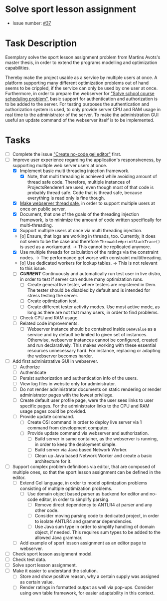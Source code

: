 # Solve sport lesson assignment
* Issue number: [\#37](https://codeberg.org/splitcells-net/net.splitcells.network.community/issues/37)
# Task Description
Exemplary solve the sport lesson assignment problem from Martins Avots's master thesis,
in order to extend the programs modelling and optimization capabilities.

Thereby make the project usable as a service by multiple users at once.
A platform supporting many different optimization problems out of hand seems to be crippled,
if the service can only be used by one user at once.
Furthermore, in order to prepare the webserver for ["Solve school course scheduling problem"](task-archive/2021-03-07-solve-school-course-scheduling-problem.md),
basic support for authentication and authorization is to be added to the server.
For testing purposes the authentication and authorization system is used,
to only provide server CPU and RAM usage in real time to the administrator of the server.
To make the administration GUI useful an update command of the webserver itself is to be implemented.
# Tasks
* [ ] Complete the issue ["Create no-code gel editor"](./2024-05-31-create-no-code-gel-editor.md) first.
* [ ] Improve user experience regarding the application's responsiveness, by supporting multiple web server users at once.
    * [x] Implement basic multi threading injection framework.
        * [x] Note, that multi threading is achieved while avoiding amount of thread safe code.
          Therefore, multiple instances of ProjectsRendererI are used,
          even though most of that code is probably thread safe.
          Code that is thread safe, because everything is read only is fine though.
    * [x] [Make webserver thread safe](./2024-08-27-make-copies-of-the-webserver-thread-safe.md), in order to support multiple users at once on public server.
    * [x] Document, that one of the goals of the threading injection framework,
      is to minimize the amount of code written specifically for multi-threading.
    * [x] Support multiple users at once via multi threading injection.
    * [o] Ensure, that logs are working in threads, too.
      Currently, it does not seem to be the case and therefore `Throwable#printStackTrace()` is used as a workaround. -> This cannot be replicated anymore.
    * [x] Use multiple threads for calculation of the ratings via the constraint nodes.
      -> The performance get worse with constraint multithreading.
    * [o] Use dedicated workers for lookup tables. -> This is not relevant to this issue.
    * [ ] ***CURRENT*** Continuously and automatically run test user in live distro, in order to test if server can endure many optimization runs.
        * [ ] Create general live tester, where testers are registered in Dem.
          The tester should be disabled by default and is intended for stress testing the server.
        * [ ] Create optimization test.
        * [ ] Create different tester activity modes. Use most active mode, as long as there are not that many users, in order to find problems.
    * [ ] Check CPU and RAM usage.
    * [ ] Related code improvements.
        * [ ] Webserver instance should be contained inside `Dem#value` as a service and
          by default be limited to given set of instances.
          Otherwise, webserver instances cannot be configured, created and run declaratively.
          This makes working with these essential resources unnecessary hard.
          For instance, replacing or adapting the webserver becomes harder.
* [ ] Add first administrative GUI in webserver.
    * [ ] Authorize
    * [ ] Authenticate
    * [ ] Persist authorization and authentication info of the users.
    * [ ] View log files in website only for administrator.
    * [ ] Do not render administrator documents on static rendering or render administrator pages with the lowest privilege.
    * [ ] Create default user profile page, were the user sees links to user specific pages.
      For the administrator links to the CPU and RAM usage pages could be provided.
    * [ ] Provide update command.
        * [ ] Create OSI command in order to deploy live server via 1 command from development computer.
        * [ ] Provide update command via webserver and authorization.
            * [ ] Build server in same container, as the webserver is running, in order to keep the deployment simple.
            * [ ] Build server via Java based Network Worker.
            * [ ] Clean up Java based Network Worker and create a basic architecture for it.
* [ ] Support complex problem definitions via editor, that are composed of multiple ones,
  so that the sport lesson assignment can be defined in the editor.
    * [ ] Extend Gel language, in order to model optimization problems consisting of multiple optimization problems.
        * [ ] Use domain object based parser as backend for editor and no-code editor, in order to simplify parsing.
            * [ ] Remove direct dependency to ANTLR4 at parser and any other code.
            * [ ] Consider moving parsing code to dedicated project, in order to isolate ANTLR4 and grammar dependencies.
            * [ ] Use Java sum type in order to simplify handling of domain object, if needed.
              This requires sum types to be added to the allowed Java grammar. 
    * [ ] Add example of sport lesson assignment as an editor page to webserver.
* [ ] Check sport lesson assignment model.
* [ ] Check test data.
* [ ] Solve sport lesson assignment.
* [ ] Make it easier to understand the solution.
    * [ ] Store and show positive reason, why a certain supply was assigned as certain value.
    * [ ] Render ratings in formatted output as well via pop-ups.
      Consider using own table framework, for easier adaptability in this context.